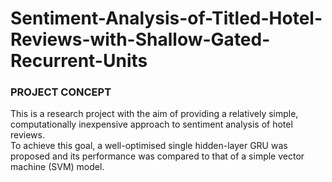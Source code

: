 # Sentiment-Analysis-of-Titled-Hotel-Reviews-with-Shallow-Gated-Recurrent-Units

### PROJECT CONCEPT
This is a research project with the aim of providing a relatively simple, computationally inexpensive approach to sentiment analysis of hotel reviews.<br>
To achieve this goal, a well-optimised single hidden-layer GRU was proposed and its performance was compared to that of a simple vector machine (SVM) model.<br>
